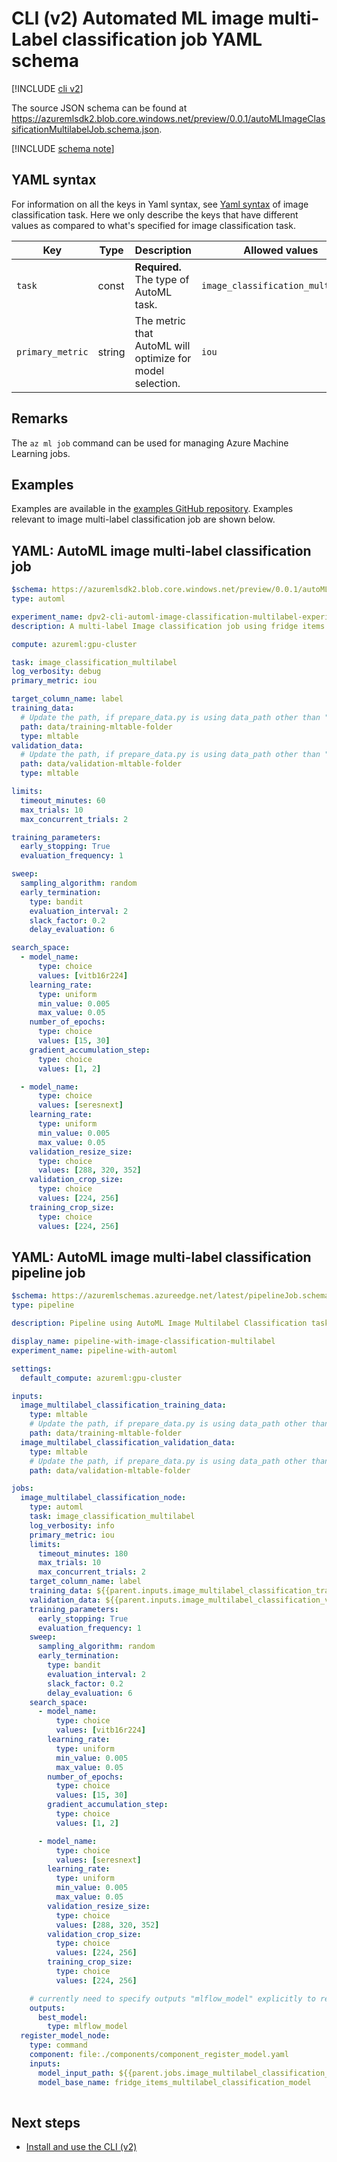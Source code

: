 
# CLI (v2) Automated ML image multi-Label classification job YAML schema

[!INCLUDE [cli v2](../../includes/machine-learning-cli-v2.md)]

The source JSON schema can be found at https://azuremlsdk2.blob.core.windows.net/preview/0.0.1/autoMLImageClassificationMultilabelJob.schema.json.



[!INCLUDE [schema note](../../includes/machine-learning-preview-old-json-schema-note.md)]

## YAML syntax

For information on all the keys in Yaml syntax, see [Yaml syntax](./reference-automl-images-cli-classification.md#yaml-syntax) of image classification task. Here we only describe the keys that have different values as compared to what's specified for image classification task.

| Key | Type | Description | Allowed values | Default value |
| --- | ---- | ----------- | -------------- | ------------- |
| `task` | const | **Required.** The type of AutoML task. | `image_classification_multilabel` | `image_classification_multilabel` |
| `primary_metric` | string |  The metric that AutoML will optimize for model selection. |`iou` | `iou` |

## Remarks

The `az ml job` command can be used for managing Azure Machine Learning jobs.

## Examples

Examples are available in the [examples GitHub repository](https://github.com/Azure/azureml-examples/tree/main/cli/jobs). Examples relevant to image multi-label classification job are shown below.

## YAML: AutoML image multi-label classification job

```yaml
$schema: https://azuremlsdk2.blob.core.windows.net/preview/0.0.1/autoMLJob.schema.json
type: automl

experiment_name: dpv2-cli-automl-image-classification-multilabel-experiment
description: A multi-label Image classification job using fridge items dataset

compute: azureml:gpu-cluster

task: image_classification_multilabel
log_verbosity: debug
primary_metric: iou

target_column_name: label
training_data:
  # Update the path, if prepare_data.py is using data_path other than "./data"
  path: data/training-mltable-folder
  type: mltable
validation_data:
  # Update the path, if prepare_data.py is using data_path other than "./data"
  path: data/validation-mltable-folder
  type: mltable

limits:
  timeout_minutes: 60
  max_trials: 10
  max_concurrent_trials: 2

training_parameters:
  early_stopping: True
  evaluation_frequency: 1

sweep:
  sampling_algorithm: random
  early_termination:
    type: bandit
    evaluation_interval: 2
    slack_factor: 0.2
    delay_evaluation: 6

search_space:
  - model_name:
      type: choice
      values: [vitb16r224]
    learning_rate:
      type: uniform
      min_value: 0.005
      max_value: 0.05
    number_of_epochs:
      type: choice
      values: [15, 30]
    gradient_accumulation_step:
      type: choice
      values: [1, 2]

  - model_name:
      type: choice
      values: [seresnext]
    learning_rate:
      type: uniform
      min_value: 0.005
      max_value: 0.05
    validation_resize_size:
      type: choice
      values: [288, 320, 352]
    validation_crop_size:
      type: choice
      values: [224, 256]
    training_crop_size:
      type: choice
      values: [224, 256]
```

## YAML: AutoML image multi-label classification pipeline job

```yaml
$schema: https://azuremlschemas.azureedge.net/latest/pipelineJob.schema.json
type: pipeline

description: Pipeline using AutoML Image Multilabel Classification task

display_name: pipeline-with-image-classification-multilabel
experiment_name: pipeline-with-automl

settings:
  default_compute: azureml:gpu-cluster

inputs:
  image_multilabel_classification_training_data:
    type: mltable
    # Update the path, if prepare_data.py is using data_path other than "./data"
    path: data/training-mltable-folder
  image_multilabel_classification_validation_data:
    type: mltable
    # Update the path, if prepare_data.py is using data_path other than "./data"
    path: data/validation-mltable-folder

jobs:
  image_multilabel_classification_node:
    type: automl
    task: image_classification_multilabel
    log_verbosity: info
    primary_metric: iou
    limits:
      timeout_minutes: 180
      max_trials: 10
      max_concurrent_trials: 2
    target_column_name: label
    training_data: ${{parent.inputs.image_multilabel_classification_training_data}}
    validation_data: ${{parent.inputs.image_multilabel_classification_validation_data}}
    training_parameters:
      early_stopping: True
      evaluation_frequency: 1
    sweep:
      sampling_algorithm: random
      early_termination:
        type: bandit
        evaluation_interval: 2
        slack_factor: 0.2
        delay_evaluation: 6
    search_space:
      - model_name:
          type: choice
          values: [vitb16r224]
        learning_rate:
          type: uniform
          min_value: 0.005
          max_value: 0.05
        number_of_epochs:
          type: choice
          values: [15, 30]
        gradient_accumulation_step:
          type: choice
          values: [1, 2]

      - model_name:
          type: choice
          values: [seresnext]
        learning_rate:
          type: uniform
          min_value: 0.005
          max_value: 0.05
        validation_resize_size:
          type: choice
          values: [288, 320, 352]
        validation_crop_size:
          type: choice
          values: [224, 256]
        training_crop_size:
          type: choice
          values: [224, 256]

    # currently need to specify outputs "mlflow_model" explicitly to reference it in following nodes
    outputs:
      best_model:
        type: mlflow_model
  register_model_node:
    type: command
    component: file:./components/component_register_model.yaml
    inputs:
      model_input_path: ${{parent.jobs.image_multilabel_classification_node.outputs.best_model}}
      model_base_name: fridge_items_multilabel_classification_model
      
```

## Next steps

- [Install and use the CLI (v2)](how-to-configure-cli.md)
